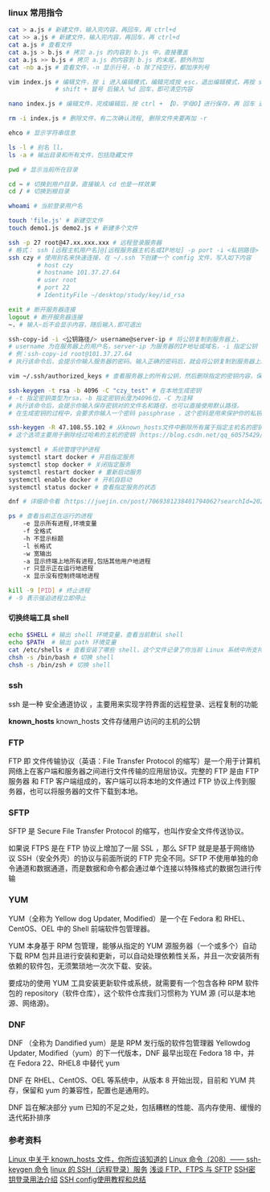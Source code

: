 ### linux 常用指令

```bash
cat > a.js # 新建文件，输入完内容，再回车，再 ctrl+d
cat >> a.js # 新建文件，输入完内容，再回车，再 ctrl+d
cat a.js # 查看文件
cat a.js > b.js # 拷贝 a.js 的内容到 b.js 中，直接覆盖
cat a.js >> b.js # 拷贝 a.js 的内容到 b.js 的末尾，额外附加
cat -nb a.js # 查看文件，-n 显示行号，-b 除了纯空行，都加序列号

vim index.js # 编辑文件，按 i 进入编辑模式，编辑完成按 esc，退出编辑模式，再按 shift + 【冒号，在L右侧】，再输入 wq-保存并退出 q-退出 w-保存
             # shift + 冒号 后输入 %d 回车，即可清空内容

nano index.js # 编辑文件，完成编辑后，按 ctrl + 【O，字母O】进行保存，再 回车 进行确定，再 ctrl + X 即可退出文本编辑器

rm -i index.js # 删除文件，有二次确认流程, 删除文件夹要再加 -r

ehco # 显示字符串信息

ls -l # 别名 ll，
ls -a # 输出目录和所有文件，包括隐藏文件

pwd # 显示当前所在目录

cd ~ # 切换到用户目录，直接输入 cd 也是一样效果
cd / # 切换到根目录

whoami # 当前登录用户名

touch 'file.js' # 新建空文件
touch demo1.js demo2.js # 新建多个文件

ssh -p 27 root@47.xx.xxx.xxx # 远程登录服务器
# 格式： ssh [远程主机用户名]@[远程服务器主机名或IP地址] -p port -i <私钥路径>
ssh czy # 使用别名来快速连接，在 ~/.ssh 下创建一个 comfig 文件，写入如下内容
        # host czy
        # hostname 101.37.27.64
        # user root
        # port 22
        # IdentityFile ~/desktop/study/key/id_rsa

exit # 断开服务器连接
logout # 断开服务器连接
~. # 输入~后不会显示内容，随后输入.即可退出

ssh-copy-id -i <公钥路径/> username@server-ip # 将公钥复制到服务器上，
# username 为在服务器上的用户名，server-ip 为服务器的IP地址或域名，-i 指定公钥
# 例：ssh-copy-id root@101.37.27.64
# 执行该命令后，会提示你输入服务器的密码。输入正确的密码后，就会将公钥复制到服务器上。

vim ~/.ssh/authorized_keys # 查看服务器上的所有公钥，然后删除指定的密钥内容，保存即可实现密钥删除

ssh-keygen -t rsa -b 4096 -C "czy_test" # 在本地生成密钥
# -t 指定密钥类型为rsa，-b 指定密钥长度为4096位，-C 为注释
# 执行该命令后，会提示你输入保存密钥对的文件名和路径，也可以直接使用默认路径。
# 在生成密钥的过程中，会要求你输入一个密码 passphrase ，这个密码是用来保护你的私钥的，在使用密钥登录的时候需要输入这个密码。

ssh-keygen -R 47.108.55.102 # 从known_hosts文件中删除所有属于指定主机名的密钥。
# 这个选项主要用于删除经过哈希的主机的密钥（https://blog.csdn.net/qq_60575429/article/details/130912351）

systemctl # 系统管理守护进程
systemctl start docker # 开启指定服务
systemctl stop docker # 关闭指定服务
systemctl restart docker # 重新启动服务
systemctl enable docker # 开机自启动
systemctl status docker # 查看指定服务的状态

dnf # 详细命令看（https://juejin.cn/post/7069381238401794062?searchId=2023080410043241D14D2387A362644B49）

ps # 查看当前正在运行的进程
    -e 显示所有进程,环境变量
    -f 全格式
    -h 不显示标题
    -l 长格式
    -w 宽输出
    -a 显示终端上地所有进程,包括其他用户地进程
    -r 只显示正在运行地进程
    -x 显示没有控制终端地进程

kill -9 [PID] # 终止进程
# -9 表示强迫进程立即停止
```

#### 切换终端工具 shell

```sh
echo $SHELL # 输出 shell 环境变量，查看当前默认 shell
echo $PATH  # 输出 path 环境变量
cat /etc/shells # 查看安装了哪些 shell，这个文件记录了你当前 Linux 系统中所支持的shell版本，etc 是用来存放系统主要的配置文件
chsh -s /bin/bash # 切换 shell
chsh -s /bin/zsh # 切换 shell
```

### ssh

ssh 是一种 安全通道协议 ，主要用来实现字符界面的远程登录、远程复制的功能

**known_hosts**
known_hosts 文件存储用户访问的主机的公钥

### FTP

FTP 即 文件传输协议（英语：File Transfer Protocol 的缩写）是一个用于计算机网络上在客户端和服务器之间进行文件传输的应用层协议。完整的 FTP 是由 FTP 服务器 和 FTP 客户端组成的，客户端可以将本地的文件通过 FTP 协议上传到服务器，也可以将服务器的文件下载到本地。

### SFTP

SFTP 是 Secure File Transfer Protocol 的缩写，也叫作安全文件传送协议。

如果说 FTPS 是在 FTP 协议上增加了一层 SSL ，那么 SFTP 就是是基于网络协议 SSH（安全外壳）的协议与前面所说的 FTP 完全不同。SFTP 不使用单独的命令通道和数据通道，而是数据和命令都会通过单个连接以特殊格式的数据包进行传输

### YUM

YUM（全称为 Yellow dog Updater, Modified）是一个在 Fedora 和 RHEL、CentOS、OEL 中的 Shell 前端软件包管理器。

YUM 本身基于 RPM 包管理，能够从指定的 YUM 源服务器（一个或多个）自动下载 RPM 包并且进行安装和更新，可以自动处理依赖性关系，并且一次安装所有依赖的软件包，无须繁琐地一次次下载、安装。

要成功的使用 YUM 工具安装更新软件或系统，就需要有一个包含各种 RPM 软件包的 repository（软件仓库），这个软件仓库我们习惯称为 YUM 源 (可以是本地源、网络源)。

### DNF

DNF （全称为 Dandified yum）是是 RPM 发行版的软件包管理器 Yellowdog Updater, Modified（yum）的下一代版本，DNF 最早出现在 Fedora 18 中，并在 Fedora 22、RHEL8 中替代 yum

DNF 在 RHEL、CentOS、OEL 等系统中，从版本 8 开始出现，目前和 YUM 共存，保留和 yum 的兼容性，配置也是通用的。

DNF 旨在解决部分 yum 已知的不足之处，包括糟糕的性能、高内存使用、缓慢的迭代拓扑排序

### 参考资料

[Linux 中关于 known_hosts 文件，你所应该知道的](https://blog.csdn.net/yaxuan88521/article/details/127683553)
[Linux 命令（208）—— ssh-keygen 命令](https://blog.csdn.net/K346K346/article/details/128167442)
[linux 的 SSH（远程登录）服务](https://blog.csdn.net/m0_71521555/article/details/125896994)
[浅谈 FTP、FTPS 与 SFTP](https://juejin.cn/post/6868074736803708936)
[SSH密钥登录用法介绍](https://www.python100.com/html/I59ZI3O9U92T.html)
[SSH config使用教程和总结](https://zhuanlan.zhihu.com/p/35922004)